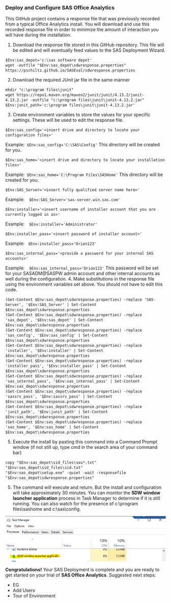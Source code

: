 ### Deploy and Configure SAS Office Analytics

This GitHub project contains a response file that was previously recorded from a typical Office Analytics install.  You will download and use this recorded response file in order to minimize the amount of interaction you will have during the installation.  

1.  Download the response file stored in this GitHub repository.  This file will be edited and will eventually feed values to the SAS Deployment Wizard.
```
$Env:sas_depot='c:\sas software depot'
wget -outfile "$Env:sas_depot\sdwresponse.properties" https://pschiltz.github.io/SASEval/sdwresponse.properties
```
2.  Download the required JUnit jar file in the same manner
```
mkdir "c:\program files\junit"
wget https://repo1.maven.org/maven2/junit/junit/4.13.2/junit-4.13.2.jar -outfile "c:\program files\junit\junit-4.13.2.jar"
$Env:junit_path='c:\program files\junit\junit-4.13.2.jar'
```
3.  Create environment variables to store the values for your specific settings.  These will be used to edit the response file.
```
$Env:sas_config='<insert drive and directory to locate your configuration files>'
```
Example:``` $Env:sas_config='C:\SAS\Config'```
This directory will be created for you.
```
$Env:sas_home='<insert drive and directory to locate your installation files>'
```
Example:``` $Env:sas_home='C:\Program Files\SASHome'```
This directory will be created for you.
```
$Env:SAS_Server='<insert fully qualified server name here>'
```
Example:```  $Env:SAS_Server='sas-server.win.sas.com'```
```
$Env:installer='<insert username of installer account that you are currently logged in as>'
```
Example:```  $Env:installer='Administrator'```
```
$Env:installer_pass='<insert password of installer account>'
```
Example: ``` $Env:installer_pass='Orion123'```
```
$Env:sas_internal_pass='<provide a password for your internal SAS accounts>'
```
Example:```  $Env:sas_internal_pass='Orion123'```
This password will be set for your SASADM@SASPW admin account and other internal accounts as well during the configuration.
4.  Make substitutions in the response file using the environment variables set above.  You should not have to edit this code.
```
(Get-Content $Env:sas_depot\sdwresponse.properties) -replace 'SAS-Server', '$Env:SAS_Server' | Set-Content $Env:sas_depot\sdwresponse.properties
(Get-Content $Env:sas_depot\sdwresponse.properties) -replace 'sas_depot', '$Env:sas_depot' | Set-Content $Env:sas_depot\sdwresponse.properties
(Get-Content $Env:sas_depot\sdwresponse.properties) -replace 'sas_config', '$Env:sas_config' | Set-Content $Env:sas_depot\sdwresponse.properties
(Get-Content $Env:sas_depot\sdwresponse.properties) -replace 'installer', '$Env:installer' | Set-Content $Env:sas_depot\sdwresponse.properties
(Get-Content $Env:sas_depot\sdwresponse.properties) -replace 'installer_pass', '$Env:installer_pass' | Set-Content $Env:sas_depot\sdwresponse.properties
(Get-Content $Env:sas_depot\sdwresponse.properties) -replace 'sas_internal_pass', '$Env:sas_internal_pass' | Set-Content $Env:sas_depot\sdwresponse.properties
(Get-Content $Env:sas_depot\sdwresponse.properties) -replace 'sassrv_pass', '$Env:sassrv_pass' | Set-Content $Env:sas_depot\sdwresponse.properties
(Get-Content $Env:sas_depot\sdwresponse.properties) -replace 'junit_path', '$Env:junit_path' | Set-Content $Env:sas_depot\sdwresponse.properties
(Get-Content $Env:sas_depot\sdwresponse.properties) -replace 'sas_home', '$Env:sas_home' | Set-Content $Env:sas_depot\sdwresponse.properties
```
   
5.  Execute the install by pasting this command into a Command Prompt window (if not still up, type <kdb>cmd</kdb> in the search area of your command bar) 
```
copy "$Env:sas_depot\sid_files\sas*.txt" "$Env:sas_depot\sid_files\sid.txt"
"$Env:sas_depot\setup.exe" -quiet -wait -responsefile "$Env:sas_depot\sdwresponse.properties"
```
5.  The command will execute and return.  But the install and configuration will take approximately 30 minutes.  You can monitor the **SDW window launcher application** process in Task Manager to determine if it is still running.  You can also watch for the presence of c:\program files\sashome and c:\sas\config.
   
![](images/sdw.png)

**Congratulations!**  Your SAS Deployment is complete and you are ready to get started on your trial of **SAS Office Analytics**.
Suggested next steps:
* EG
* Add Users
* Tour of Environment
  

